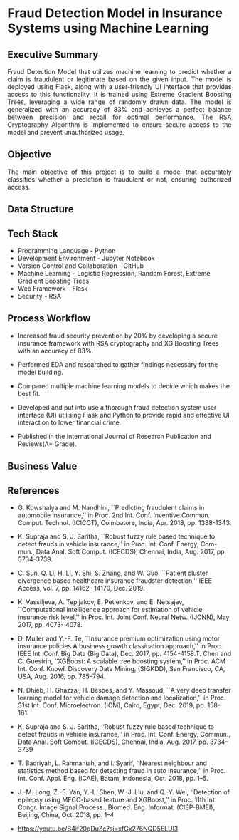 # Fraud Detection Model in Insurance Systems using Machine Learning

<h2 align="left">Executive Summary</h2>

<p align="justify"> Fraud Detection Model that utilizes machine learning to predict whether a claim is fraudulent or legitimate based on the given input. The model is deployed using Flask, along with a user-friendly UI interface that provides access to this functionality. It is trained using Extreme Gradient Boosting Trees, leveraging a wide range of randomly drawn data. The model is generalized with an accuracy of 83% and achieves a perfect balance between precision and recall for optimal performance. The RSA Cryptography Algorithm is implemented to ensure secure access to the model and prevent unauthorized usage. </p>

<h2 align = "left">Objective</h2>

<p align="justify"> The main objective of this project is to build a model that accurately classifies whether a prediction is fraudulent or not, ensuring authorized access.</p>

<h2 align = "left">Data Structure</h2>

<h2 align="left">Tech Stack</h2>

- Programming Language - Python
- Development Environment - Jupyter Notebook
- Version Control and Collaboration - GitHub
- Machine Learning - Logistic Regression, Random Forest, Extreme Gradient Boosting Trees
- Web Framework - Flask
- Security - RSA
  
<h2 align="left">Process Workflow</h2>


- Increased fraud security prevention by 20% by developing a secure insurance framework with RSA cryptography and XG Boosting Trees with an accuracy of 83%.

- Performed EDA and researched to gather findings necessary for the model building.

- Compared multiple machine learning models to decide which makes the best fit.

- Developed and put into use a thorough fraud detection system user interface (UI) utilising Flask and Python to provide rapid and effective UI interaction to lower financial crime.

- Published in the International Journal of Research Publication and Reviews(A+ Grade).
  
<h2 align="left">Business Value</h2>




<h2 align="left">References</h2>

- G. Kowshalya and M. Nandhini, ``Predicting fraudulent claims in automobile insurance,'' in Proc. 2nd Int. Conf. Inventive Commun. Comput. Technol. (ICICCT), Coimbatore, India, Apr. 2018, pp. 1338-1343. 

- K. Supraja and S. J. Saritha, ``Robust fuzzy rule based technique to detect frauds in vehicle insurance,'' in Proc. Int. Conf. Energy, Com- mun., Data Anal. Soft Comput. (ICECDS), Chennai, India, Aug. 2017, pp. 3734-3739. 

- C. Sun, Q. Li, H. Li, Y. Shi, S. Zhang, and W. Guo, ``Patient cluster divergence based healthcare insurance fraudster detection,'' IEEE Access, vol. 7, pp. 14162- 14170, Dec. 2019. 

- K. Vassiljeva, A. Tepljakov, E. Petlenkov, and E. Netsajev, ``Computational intelligence approach for estimation of vehicle insurance risk level,'' in Proc. Int. Joint Conf. Neural Netw. (IJCNN), May 2017, pp. 4073- 4078. 

- D. Muller and Y.-F. Te, ``Insurance premium optimization using motor insurance policies.A business growth classication approach,'' in Proc. IEEE Int. Conf. Big Data (Big Data), Dec. 2017, pp. 4154-4158.T. Chen and C. Guestrin, ‘‘XGBoost: A scalable tree boosting system,’’ in Proc. ACM Int. Conf. Knowl. Discovery Data Mining, (SIGKDD), San Francisco, CA, USA, Aug. 2016, pp. 785–794.

- N. Dhieb, H. Ghazzai, H. Besbes, and Y. Massoud, ``A very deep transfer learning model for vehicle damage detection and localization,'' in Proc. 31st Int. Conf. Microelectron. (ICM), Cairo, Egypt, Dec. 2019, pp. 158- 161.

- K. Supraja and S. J. Saritha, ‘‘Robust fuzzy rule based technique to detect frauds in vehicle insurance,’’ in Proc. Int. Conf. Energy, Commun., Data Anal. Soft Comput. (ICECDS), Chennai, India, Aug. 2017, pp. 3734–3739

- T. Badriyah, L. Rahmaniah, and I. Syarif, ‘‘Nearest neighbour and statistics method based for detecting fraud in auto insurance,’’ in Proc. Int. Conf. Appl. Eng. (ICAE), Batam, Indonesia, Oct. 2018, pp. 1–5.
  
- J.-M. Long, Z.-F. Yan, Y.-L. Shen, W.-J. Liu, and Q.-Y. Wei, ‘‘Detection of epilepsy using MFCC-based feature and XGBoost,’’ in Proc. 11th Int. Congr. Image Signal Process., Biomed. Eng. Informat. (CISP-BMEI), Beijing, China, Oct. 2018, pp. 1–4

- https://youtu.be/B4if20qDuZc?si=xfGx276NQD5ELUl3
